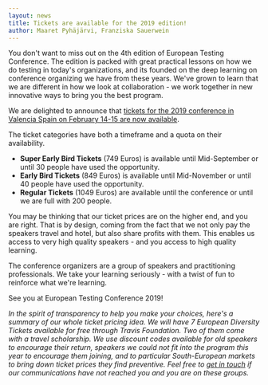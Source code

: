 ```yaml
---
layout: news
title: Tickets are available for the 2019 edition!
author: Maaret Pyhäjärvi, Franziska Sauerwein
---
```


You don't want to miss out on the 4th edition of European Testing Conference. The edition is packed with great practical lessons on how we do testing in today's organizations, and its founded on the deep learning on conference organizing we have from these years. We've grown to learn that we are different in how we look at collaboration - we work together in new innovative ways to bring you the best program.

We are delighted to announce that <a href="https://ti.to/ETC/ETC19">tickets for the 2019 conference in Valencia Spain on February 14-15 are now available</a>.

The ticket categories have both a timeframe and a quota on their availability.

  * **Super Early Bird Tickets** (749 Euros) is available until Mid-September or until 30 people have used the opportunity.
  * **Early Bird Tickets** (849 Euros) is available until Mid-November or until 40 people have used the opportunity.
  * **Regular Tickets** (1049 Euros) are available until the conference or until we are full with 200 people.

  You may be thinking that our ticket prices are on the higher end, and you are right. That is by design, coming from the fact that we not only pay the speakers travel and hotel, but also share profits with them. This enables us access to very high quality speakers - and you access to high quality learning.

  The conference organizers are a group of speakers and practitioning professionals. We take your learning seriously - with a twist of fun to reinforce what we're learning.

  See you at European Testing Conference 2019!



  <i>In the spirit of transparency to help you make your choices, here's a summary of our whole ticket pricing idea. We will have 7 European Diversity Tickets available for free through Travis Foundation. Two of them come with a travel scholarship. We use discount codes available for old speakers to encourage their return, speakers we could not fit into the program this year to encourage them joining, and to particular South-European markets to bring down ticket prices they find preventive. Feel free to <a href="mailto:contact@europeantestingconference.eu">get in touch</a> if our communications have not reached you and you are on these groups.
   
